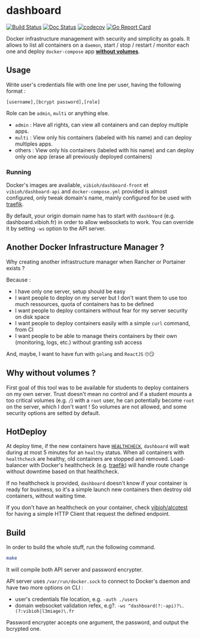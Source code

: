 # dashboard

[![Build Status](https://travis-ci.org/ViBiOh/dashboard.svg?branch=master)](https://travis-ci.org/ViBiOh/dashboard)
[![Doc Status](https://doc.esdoc.org/github.com/ViBiOh/dashboard/badge.svg)](https://doc.esdoc.org/github.com/ViBiOh/dashboard)
[![codecov](https://codecov.io/gh/ViBiOh/dashboard/branch/master/graph/badge.svg)](https://codecov.io/gh/ViBiOh/dashboard)
[![Go Report Card](https://goreportcard.com/badge/github.com/ViBiOh/dashboard)](https://goreportcard.com/report/github.com/ViBiOh/dashboard)

Docker infrastructure management with security and simplicity as goals. It allows to list all containers on a `daemon`, start / stop / restart / monitor each one and deploy `docker-compose` app [**without volumes**](#why-without-volumes-).

## Usage

Write user's credentials file with one line per user, having the following format :

```
[username],[bcrypt password],[role]
```

Role can be `admin`, `multi` or anything else.

* `admin` : Have all rights, can view all containers and can deploy multiple apps.
* `multi` : View only his containers (labeled with his name) and can deploy multiples apps.
* others : View only his containers (labeled with his name) and can deploy only one app (erase all previously deployed containers)

### Running

Docker's images are available, `vibioh/dashboard-front` et `vibioh/dashboard-api` and `docker-compose.yml` provided is almost configured, only tweak domain's name, mainly configured for be used with [traefik](https://traefik.io).

By default, your origin domain name has to start with `dashboard` (e.g. dashboard.vibioh.fr) in order to allow websockets to work. You can override it by setting `-ws` option to the API server.

## Another Docker Infrastructure Manager ?

Why creating another infrastructure manager when Rancher or Portainer exists ?

Because :

* I have only one server, setup should be easy
* I want people to deploy on my server but I don't want them to use too much ressources, quota of containers has to be defined
* I want people to deploy containers without fear for my server security on disk space
* I want people to deploy containers easily with a simple `curl` command, from CI
* I want people to be able to manage theirs containers by their own (monitoring, logs, etc.) without granting ssh access

And, maybe, I want to have fun with `golang` and `ReactJS` 🙄😏

## Why without volumes ?

First goal of this tool was to be available for students to deploy containers on my own server. Trust doesn't mean no control and if a student mounts a too critical volumes (e.g. `/`) with a `root` user, he can potentially become `root` on the server, which I don't want ! So volumes are not allowed, and some security options are setted by default.

## HotDeploy

At deploy time, if the new containers have [`HEALTHCHECK`](https://docs.docker.com/engine/reference/builder/#healthcheck), `dashboard` will wait during at most 5 minutes for an `healthy` status. When all containers with `healthcheck` are healthy, old containers are stopped and removed. Load-balancer with Docker's healthcheck (e.g. [traefik](https://traefik.io)) will handle route change without downtime based on that healthcheck.

If no healthcheck is provided, `dashboard` doesn't know if your container is ready for business, so it's a simple launch new containers then destroy old containers, without waiting time.

If you don't have an healthcheck on your container, check [vibioh/alcotest](https://github.com/ViBiOh/alcotest) for having a simple HTTP Client that request the defined endpoint.

## Build

In order to build the whole stuff, run the following command.

```sh
make
```

It will compile both API server and password encrypter.

API server uses `/var/run/docker.sock` to connect to Docker's daemon and have two more options on CLI :
* user's credentials file location, e.g. `-auth ./users`
* domain websocket validation refex, e.g?. `-ws ^dashboard(?:-api)?\.(?:vibioh|l3miage)\.fr`

Password encrypter accepts one argument, the password, and output the bcrypted one.
